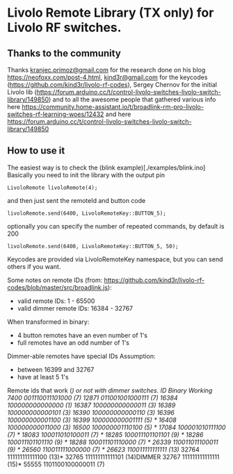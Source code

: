 # Livolo Remote Library (TX only) for Livolo RF switches.

## Thanks to the community
 Thanks kranjec.primoz@gmail.com for the research done on his blog https://neofoxx.com/post-4.html, kind3r@gmail.com for the keycodes (https://github.com/kind3r/livolo-rf-codes), Sergey Chernov for the initial Livolo lib (https://forum.arduino.cc/t/control-livolo-switches-livolo-switch-library/149850) and to all the awesome people that gathered various info here https://community.home-assistant.io/t/broadlink-rm-pro-livolo-switches-rf-learning-woes/12432 and here https://forum.arduino.cc/t/control-livolo-switches-livolo-switch-library/149850

## How to use it
The easiest way is to check the (blink example)[./examples/blink.ino]
Basically you need to init the library with the output pin 
```
LivoloRemote livoloRemote(4);
```
and then just sent the remoteId and button code
```
livoloRemote.send(6400, LivoloRemoteKey::BUTTON_5);
```
optionally you can specify the number of repeated commands, by default is 200
```
livoloRemote.send(6400, LivoloRemoteKey::BUTTON_5, 50);
```

Keycodes are provided via LivoloRemoteKey namespace, but you can send others if you want.

Some notes on remote IDs (from: https://github.com/kind3r/livolo-rf-codes/blob/master/src/broadlink.js):
 - valid remote IDs: 1 - 65500
 - valid dimmer remote IDs: 16384 - 32767


When transformed in binary:
 - 4 button remotes have an even number of 1's
 - full remotes have an odd number of 1's

Dimmer-able remotes have special IDs
 Assumption:
 - between 16399 and 32767
 - have at least 5 1's

Remote ids that work (*) or not with dimmer switches.
ID     Binary             Working
7400   001110011101000 (7)
12871  011001001000111 (7)
16384  100000000000000 (1)
16387  100000000000011 (3)
16389  100000000000101 (3)
16390  100000000000110 (3)
16396  100000000001100 (3)
16399  100000000001111 (5) *
16408  100000000011000 (3) 
16500  100000001110100 (5) *
17084  100001010111100 (7) *
18083  100011010100011 (7) *
18285  100011101101101 (9) *
18286  100011101101110 (9) *
18288  100011101110000 (7) *
26339  110011011100011 (9) *
26560  110011111000000 (7) *
26623  110011111111111 (13)*
32764  111111111111100 (13)*
32765  111111111111101 (14)DIMMER
32767  111111111111111 (15)*
55555 1101100100000011 (7)